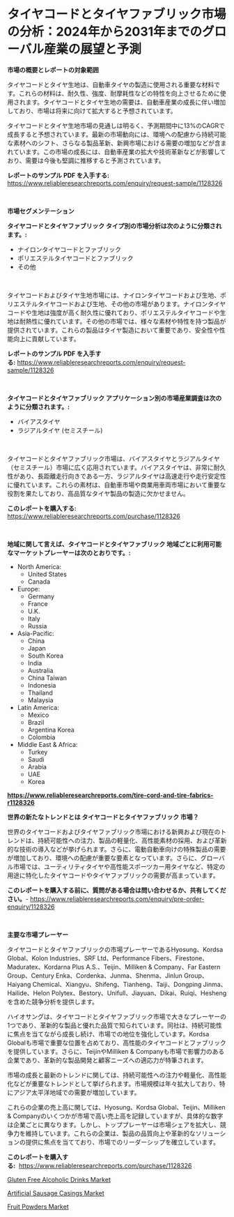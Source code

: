 <p><h1>タイヤコードとタイヤファブリック市場の分析：2024年から2031年までのグローバル産業の展望と予測</h1></p><p><strong>市場の概要とレポートの対象範囲</strong></p>
<p><p>タイヤコードとタイヤ生地は、自動車タイヤの製造に使用される重要な材料です。これらの材料は、耐久性、強度、耐摩耗性などの特性を向上させるために使用されます。タイヤコードとタイヤ生地の需要は、自動車産業の成長に伴い増加しており、市場は将来に向けて拡大すると予想されています。</p><p>タイヤコードとタイヤ生地市場の見通しは明るく、予測期間中に13%のCAGRで成長すると予想されています。最新の市場動向には、環境への配慮から持続可能な素材へのシフト、さらなる製品革新、新興市場における需要の増加などが含まれています。この市場の成長には、自動車産業の拡大や技術革新などが影響しており、需要は今後も堅調に推移すると予測されています。</p></p>
<p><strong>レポートのサンプル PDF を入手する:</strong> <a href="https://www.reliableresearchreports.com/enquiry/request-sample/1128326">https://www.reliableresearchreports.com/enquiry/request-sample/1128326</a></p>
<p>&nbsp;</p>
<p><strong>市場セグメンテーション</strong></p>
<p><strong>タイヤコードとタイヤファブリック タイプ別の市場分析は次のように分類されます。:</strong></p>
<p><ul><li>ナイロンタイヤコードとファブリック</li><li>ポリエステルタイヤコードとファブリック</li><li>その他</li></ul></p>
<p>&nbsp;</p>
<p><p>タイヤコードおよびタイヤ生地市場には、ナイロンタイヤコードおよび生地、ポリエステルタイヤコードおよび生地、その他の市場があります。ナイロンタイヤコードや生地は強度が高く耐久性に優れており、ポリエステルタイヤコードや生地は耐熱性に優れています。その他の市場では、様々な素材や特性を持つ製品が提供されています。これらの製品はタイヤ製造において重要であり、安全性や性能向上に貢献しています。</p></p>
<p><strong>レポートのサンプル PDF を入手する:</strong>&nbsp;<a href="https://www.reliableresearchreports.com/enquiry/request-sample/1128326">https://www.reliableresearchreports.com/enquiry/request-sample/1128326</a></p>
<p>&nbsp;</p>
<p><strong> タイヤコードとタイヤファブリック アプリケーション別の市場産業調査は次のように分類されます。:</strong></p>
<p><ul><li>バイアスタイヤ</li><li>ラジアルタイヤ (セミスチール)</li></ul></p>
<p>&nbsp;</p>
<p><p>タイヤコードとタイヤファブリック市場は、バイアスタイヤとラジアルタイヤ（セミスチール）市場に広く応用されています。バイアスタイヤは、非常に耐久性があり、長距離走行向きである一方、ラジアルタイヤは高速走行や走行安定性に優れています。これらの素材は、自動車市場や商業用車両市場において重要な役割を果たしており、高品質なタイヤ製品の製造に欠かせません。</p></p>
<p><strong>このレポートを購入する:</strong>&nbsp; <a href="https://www.reliableresearchreports.com/purchase/1128326">https://www.reliableresearchreports.com/purchase/1128326</a></p>
<p>&nbsp;</p>
<p><strong>地域に関して言えば、タイヤコードとタイヤファブリック 地域ごとに利用可能なマーケットプレーヤーは次のとおりです。:</strong></p>
<p><ul>
    <li>
        North America:
        <ul>
            <li>United States</li>
            <li>Canada</li>
        </ul>
    </li>
    <li>
        Europe:
        <ul>
            <li>Germany</li>
            <li>France</li>
            <li>U.K.</li>
            <li>Italy</li>
            <li>Russia</li>
        </ul>
    </li>
    <li>
        Asia-Pacific:
        <ul>
            <li>China</li>
            <li>Japan</li>
            <li>South Korea</li>
            <li>India</li>
            <li>Australia</li>
            <li>China Taiwan</li>
            <li>Indonesia</li>
            <li>Thailand</li>
            <li>Malaysia</li>
        </ul>
    </li>
    <li>
        Latin America:
        <ul>
            <li>Mexico</li>
            <li>Brazil</li>
            <li>Argentina Korea</li>
            <li>Colombia</li>
        </ul>
    </li>
    <li>
        Middle East & Africa:
        <ul>
            <li>Turkey</li>
            <li>Saudi</li>
            <li>Arabia</li>
            <li>UAE</li>
            <li>Korea</li>
        </ul>
    </li>
    </ul></p>
<p><strong><a href="https://www.reliableresearchreports.com/tire-cord-and-tire-fabrics-r1128326">https://www.reliableresearchreports.com/tire-cord-and-tire-fabrics-r1128326</a></strong>&nbsp;</p>
<p><strong>世界の新たなトレンドとは タイヤコードとタイヤファブリック 市場？</strong></p>
<p><p>世界のタイヤコードおよびタイヤファブリック市場における新興および現在のトレンドは、持続可能性への注力、製品の軽量化、高性能素材の採用、および革新的な技術の導入などが挙げられます。さらに、電動自動車向けの特殊製品の需要が増加しており、環境への配慮が重要な要素となっています。さらに、グローバル市場では、ユーティリティタイヤや高性能スポーツカー用タイヤなど、特定の用途に特化したタイヤコードやタイヤファブリックの需要が高まっています。</p></p>
<p><strong>このレポートを購入する前に、質問がある場合は問い合わせるか、共有してください。</strong>- <a href="https://www.reliableresearchreports.com/enquiry/pre-order-enquiry/1128326">https://www.reliableresearchreports.com/enquiry/pre-order-enquiry/1128326</a></p>
<p>&nbsp;</p>
<p><strong>主要な市場プレーヤー</strong></p>
<p><p>タイヤコードとタイヤファブリックの市場プレーヤーであるHyosung、Kordsa Global、Kolon Industries、SRF Ltd、Performance Fibers、Firestone、Maduratex、Kordarna Plus A.S.、Teijin、Milliken & Company、Far Eastern Group、Century Enka、Cordenka、Junma、Shenma、Jinlun Group、Haiyang Chemical、Xiangyu、Shifeng、Tianheng、Taiji、Dongping Jinma、Hailide、Helon Polytex、Bestory、Unifull、Jiayuan、Dikai、Ruiqi、Heshengを含めた競争分析を提供します。</p><p>ハイオサングは、タイヤコードとタイヤファブリック市場で大きなプレーヤーの1つであり、革新的な製品と優れた品質で知られています。同社は、持続可能性に焦点を当てながら成長し続け、市場での地位を強化しています。Kordsa Globalも市場で重要な位置を占めており、高性能のタイヤコードとファブリックを提供しています。さらに、TeijinやMilliken & Companyも市場で影響力のある企業であり、革新的な製品開発と顧客ニーズへの適応力が特筆されます。</p><p>市場の成長と最新のトレンドに関しては、持続可能性への注力や軽量化、高性能化などが重要なトレンドとして挙げられます。市場規模は年々拡大しており、特にアジア太平洋地域での需要が増加しています。</p><p>これらの企業の売上高に関しては、Hyosung、Kordsa Global、Teijin、Milliken & Companyのいくつかが市場で高い売上高を記録していますが、具体的な数字は企業ごとに異なります。しかし、トッププレーヤーは市場シェアを拡大し、競争力を維持しています。これらの企業は、製品の品質向上や革新的なソリューションの提供に焦点を当てており、市場でのリーダーシップを確立しています。</p></p>
<p><strong>このレポートを購入する:</strong>&nbsp;&nbsp;<a href="https://www.reliableresearchreports.com/purchase/1128326">https://www.reliableresearchreports.com/purchase/1128326</a></p>
<p><p><a href="https://www.linkedin.com/pulse/gluten-free-alcoholic-drinks-market-exploring-share-trends-future-l9qrf?trackingId=4Gj1l3RNOYvztT3l9Yy7Tw%3D%3D">Gluten Free Alcoholic Drinks Market</a></p><p><a href="https://www.linkedin.com/pulse/artificial-sausage-casings-market-size-trends-complete-industry-p4iic?trackingId=%2FqL6cBjro%2FCvKYQdn4xYhA%3D%3D">Artificial Sausage Casings Market</a></p><p><a href="https://www.linkedin.com/pulse/fruit-powders-market-share-evolution-growth-trends-2024-2031-s8uqf?trackingId=NHZ6CCmv8XX4TKg875OiaA%3D%3D">Fruit Powders Market</a></p></p>
